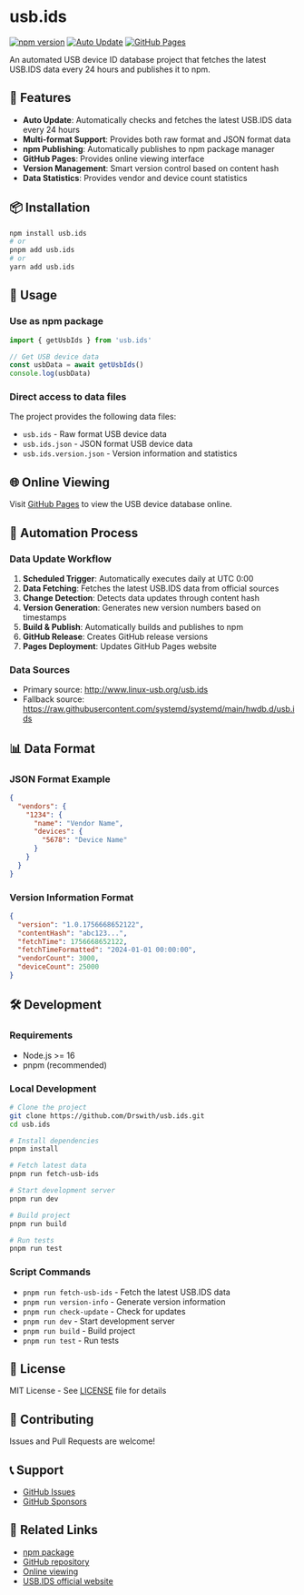 # usb.ids

[![npm version](https://badge.fury.io/js/usb.ids.svg)](https://badge.fury.io/js/usb.ids)
[![Auto Update](https://github.com/Drswith/usb.ids/actions/workflows/auto-update.yml/badge.svg)](https://github.com/Drswith/usb.ids/actions/workflows/auto-update.yml)
[![GitHub Pages](https://github.com/Drswith/usb.ids/actions/workflows/github-pages.yml/badge.svg)](https://github.com/Drswith/usb.ids/actions/workflows/github-pages.yml)

An automated USB device ID database project that fetches the latest USB.IDS data every 24 hours and publishes it to npm.

## 🚀 Features

- **Auto Update**: Automatically checks and fetches the latest USB.IDS data every 24 hours
- **Multi-format Support**: Provides both raw format and JSON format data
- **npm Publishing**: Automatically publishes to npm package manager
- **GitHub Pages**: Provides online viewing interface
- **Version Management**: Smart version control based on content hash
- **Data Statistics**: Provides vendor and device count statistics

## 📦 Installation

```bash
npm install usb.ids
# or
pnpm add usb.ids
# or
yarn add usb.ids
```

## 🔧 Usage

### Use as npm package

```javascript
import { getUsbIds } from 'usb.ids'

// Get USB device data
const usbData = await getUsbIds()
console.log(usbData)
```

### Direct access to data files

The project provides the following data files:

- `usb.ids` - Raw format USB device data
- `usb.ids.json` - JSON format USB device data
- `usb.ids.version.json` - Version information and statistics

## 🌐 Online Viewing

Visit [GitHub Pages](https://drswith.github.io/usb.ids/) to view the USB device database online.

## 🤖 Automation Process

### Data Update Workflow

1. **Scheduled Trigger**: Automatically executes daily at UTC 0:00
2. **Data Fetching**: Fetches the latest USB.IDS data from official sources
3. **Change Detection**: Detects data updates through content hash
4. **Version Generation**: Generates new version numbers based on timestamps
5. **Build & Publish**: Automatically builds and publishes to npm
6. **GitHub Release**: Creates GitHub release versions
7. **Pages Deployment**: Updates GitHub Pages website

### Data Sources

- Primary source: http://www.linux-usb.org/usb.ids
- Fallback source: https://raw.githubusercontent.com/systemd/systemd/main/hwdb.d/usb.ids

## 📊 Data Format

### JSON Format Example

```json
{
  "vendors": {
    "1234": {
      "name": "Vendor Name",
      "devices": {
        "5678": "Device Name"
      }
    }
  }
}
```

### Version Information Format

```json
{
  "version": "1.0.1756668652122",
  "contentHash": "abc123...",
  "fetchTime": 1756668652122,
  "fetchTimeFormatted": "2024-01-01 00:00:00",
  "vendorCount": 3000,
  "deviceCount": 25000
}
```

## 🛠️ Development

### Requirements

- Node.js >= 16
- pnpm (recommended)

### Local Development

```bash
# Clone the project
git clone https://github.com/Drswith/usb.ids.git
cd usb.ids

# Install dependencies
pnpm install

# Fetch latest data
pnpm run fetch-usb-ids

# Start development server
pnpm run dev

# Build project
pnpm run build

# Run tests
pnpm run test
```

### Script Commands

- `pnpm run fetch-usb-ids` - Fetch the latest USB.IDS data
- `pnpm run version-info` - Generate version information
- `pnpm run check-update` - Check for updates
- `pnpm run dev` - Start development server
- `pnpm run build` - Build project
- `pnpm run test` - Run tests

## 📄 License

MIT License - See [LICENSE](LICENSE) file for details

## 🤝 Contributing

Issues and Pull Requests are welcome!

## 📞 Support

- [GitHub Issues](https://github.com/Drswith/usb.ids/issues)
- [GitHub Sponsors](https://github.com/sponsors/Drswith)

## 🔗 Related Links

- [npm package](https://www.npmjs.com/package/usb.ids)
- [GitHub repository](https://github.com/Drswith/usb.ids)
- [Online viewing](https://drswith.github.io/usb.ids/)
- [USB.IDS official website](http://www.linux-usb.org/usb.ids)
